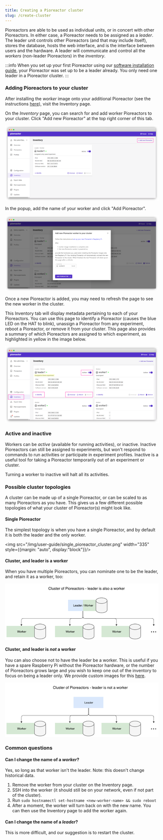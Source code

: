 ```yaml
---
title: Creating a Pioreactor cluster
slug: /create-cluster
---
```


Pioreactors are able to be used as individual units, or in concert with other Pioreactors. In either case, a Pioreactor needs to be assigned as a _leader_. The leader unit controls other Pioreactors (and that may include itself), stores the database, hosts the web interface, and is the interface between users and the hardware. A leader will communicate and control all the _workers_ (non-leader Pioreactors) in the _inventory_.

:::info
When you set up your first Pioreactor using our [software installation guide](/user-guide/software-set-up), your Pioreactor was set up to be a leader already. You only need one leader in a Pioreactor cluster.
:::


### Adding Pioreactors to your cluster

After installing the _worker_ image onto your additional Pioreactor (see the instructions [here](/user-guide/software-set-up#adding-additional-workers-to-your-cluster)), visit the Inventory page.

On the _Inventory_ page, you can search for and add worker Pioreactors to your cluster. Click "Add new Pioreactor" at the top right corner of this tab.

![](/img/user-guide/inventory-tab.png)

In the popup, add the name of your worker and click "Add Pioreactor".

![](/img/user-guide/add-new-pioreactor.png)

Once a new Pioreactor is added, you may need to refresh the page to see the new worker in the cluster.

This Inventory tab will display metadata pertaining to each of your Pioreactors. You can use this page to identify a Pioreactor (causes the blue LED on the HAT to blink), unassign a Pioreactor from any experiment, reboot a Pioreactor, or remove it from your cluster. This page also provides a summary of which Pioreactors are assigned to which experiment, as highlighted in yellow in the image below.

![](/img/user-guide/inventory-multiple-pios.png)


### Active and inactive

Workers can be *active* (available for running activities), or inactive. Inactive Pioreactors can still be assigned to experiments, but won't respond to commands to run activities or participate in experiment profiles. Inactive is a useful tool for taking a Pioreactor temporarily out of an experiment or cluster.

Turning a worker to inactive will halt all its activities.


### Possible cluster topologies

A cluster can be made up of a single Pioreactor, or can be scaled to as many Pioreactors as you have. This gives us a few different possible topologies of what your cluster of Pioreactor(s) might look like.

#### Single Pioreactor

The simplest topology is when you have a single Pioreactor, and by default it is both the leader and the only worker.

<img src="/img/user-guide/single_pioreactor_cluster.png" width="335" style={{margin: "auto", display:"block"}}/>


#### Cluster, and leader is a worker

When you have multiple Pioreactors, you can nominate one to be the leader, and retain it as a worker, too:

![leader is also a worker in the cluster](/img/user-guide/leader_as_worker_cluster.png)


#### Cluster, and leader is _not_ a worker

You can also choose not to have the leader be a worker. This is useful if you have a spare Raspberry Pi without the Pioreactor hardware, or the number of Pioreactors grows large and you wish to keep one out of the inventory to focus on being a leader only. We provide custom images for this [here](/user-guide/software-set-up#id-like-to-have-the-leader-not-be-a-worker-and-only-a-standalone-leader-can-i-do-that).

![leader not worker](/img/user-guide/leader_cluster.png)


### Common questions


#### Can I change the name of a _worker_?

Yes, so long as that worker isn't the leader. Note: this doesn't change historical data.

1. Remove the worker from your cluster on the Inventory page.
2. SSH into the worker (it should still be on your network, even if not part of the cluster).
3. Run `sudo hostnamectl set-hostname <new-worker-name> && sudo reboot`
4. After a moment, the worker will turn back on with the new name. You can then use the Inventory page to add the worker again.

#### Can I change the name of a _leader_?

This is more difficult, and our suggestion is to restart the cluster.
